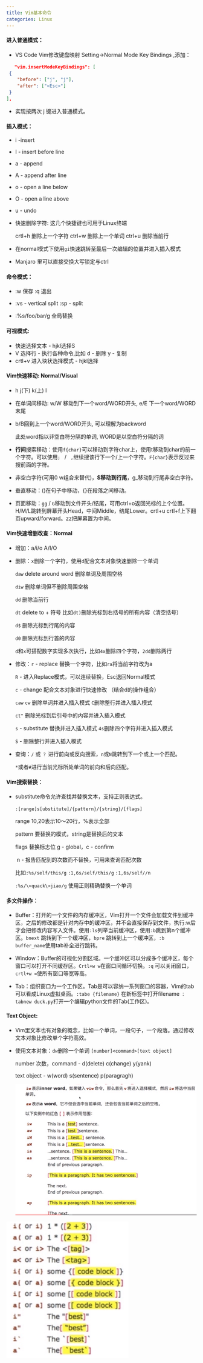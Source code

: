```yaml
---
title: Vim基本命令
categories: Linux
---
```




#### 进入普通模式：

- VS Code Vim修改键盘映射 Setting->Normal Mode Key Bindings ,添加：

```json
   "vim.insertModeKeyBindings": [
 {
    "before": ["j", "j"],
	"after": ["<Esc>"]
 }
],
```

- 实现按两次 j 键进入普通模式。

  <!-- more-->

#### 插入模式：

- i  -insert

- I - insert before line

- a - append 

- A - append after line

- o - open a line below

- O - open a line above

- u - undo

- 快速删除字符: 这几个快捷键也可用于Linux终端

  crtl+h 删除上一个字符 ctrl+w 删除上一个单词 ctrl+u 删除当前行
  
- 在normal模式下使用`gi`快速跳转至最后一次编辑的位置并进入插入模式

- Manjaro 里可以直接交换大写锁定与ctrl


#### 命令模式：
- :w 保存 :q 退出
  
- :vs - vertical split    :sp - split
  
- :%s/foo/bar/g 全局替换 
  
#### 可视模式:

- 快速选择文本 - hjkl选择S
- V 选择行  - 执行各种命令,比如 d - 删除  y - 复制
- crtl+v 进入块状选择模式 - hjkl选择

#### Vim快速移动: Normal/Visual

- h  j(下)  k(上)  l

- 在单词间移动: w/W 移动到下一个word/WORD开头, e/E 下一个word/WORD末尾

- b/B回到上一个word/WORD开头, 可以理解为backword

  此处word指以非空白符分隔的单词, WORD是以空白符分隔的词

- **行间**搜索移动：使用`f{char}`可以移动到字符char上，使用t移动到char的前一个字符。可以使用`; ` / ` ,`继续搜该行下一个/上一个字符。`F{char}`表示反过来搜前面的字符。

- 非空白字符(可用0  w组合来替代)，**$移动到行尾**，g_移动到行尾非空白字符。

- 垂直移动：()在句子中移动，{}在段落之间移动。

- 页面移动：`gg` / `G`移动到文件开头/结尾，可用ctrl+o返回光标的上个位置。H/M/L跳转到屏幕开头Head，中间Middle，结尾Lower。crtl+u   crtl+f上下翻页upward/forward。zz把屏幕置为中间。

#### Vim快速增删改查：Normal

- 增加：a/i/o  A/I/O

- 删除：`x`删除一个字符，使用`d`配合文本对象快速删除一个单词

  `daw` delete around word   删除单词及周围空格

  `diw` 删除单词但不删除周围空格

  `dd` 删除当前行

  `dt` delete to + 符号  比如`dt)`删除光标到右括号的所有内容（清空括号）

  `d$` 删除光标到行尾的内容

  `d0` 删除光标到行首的内容

  `d`和`x`可搭配数字实现多次执行，比如`4x`删除四个字符，`2dd`删除两行
  
- 修改：`r` - replace 替换一个字符，比如`ra`将当前字符改为a

   `R` - 进入Replace模式，可以连续替换，Esc退回Normal模式

   `c` - change 配合文本对象进行快速修改 （结合d的操作组合）

   `caw`   `cw`   删除单词并进入插入模式   `C`删除整行并进入插入模式   

   `ct"` 删除光标到后引号中的内容并进入插入模式

   `s` - substitute 替换并进入插入模式    `4s`删除四个字符并进入插入模式

   `S` - 删除整行并进入插入模式
   
- 查询：`/` 或 `？` 进行前向或反向搜索，`n`或`N`跳转到下一个或上一个匹配。

   `*`或者`#`进行当前光标所处单词的前向和后向匹配。
   
#### Vim搜索替换：

- substitute命令允许查找并替换文本，支持正则表达式。

  `:[range]s[ubstitute]/{pattern}/{string}/[flags]`

  range 10,20表示10～20行，%表示全部

  pattern 要替换的模式，string是替换后的文本

  flags 替换标志位 g - global，c - confirm

  ​      n - 报告匹配到的次数而不替换，可用来查询匹配次数

  比如`:%s/self/this/g`  `:1,6s/self/this/g`  `:1,6s/self//n`

  `:%s/\<quack\>jiao/g` 使用正则精确替换一个单词

#### 多文件操作：

- Buffer：打开的一个文件的内存缓冲区，Vim打开一个文件会加载文件到缓冲区，之后的修改都是针对内存中的缓冲区，并不会直接保存到文件，执行:w后才会把修改内容写入文件。使用`:ls`列举当前缓冲区，使用`:b`跳到第n个缓冲区。`bnext` 跳转到下一个缓冲区，`bpre` 跳转到上一个缓冲区，`:b buffer_name`使用tab补全进行跳转。

- Window：Buffer的可视化分割区域。一个缓冲区可以分成多个缓冲区，每个窗口可以打开不同缓存区。`Crtl+w w`在窗口间循环切换。`:q`  可以关闭窗口，`crtl+w =`使所有窗口等宽等高。

- Tab：组织窗口为一个工作区。Tab是可以容纳一系列窗口的容器，Vim的tab可以看成Linux虚拟桌面。`:tabe {filename}` 在新标签中打开filename  `：tabnew duck.py`打开一个编辑python文件的Tab(工作区)。

#### Text Object:

- Vim里文本也有对象的概念，比如一个单词，一段句子，一个段落。通过修改文本对象比修改单个字符高效。

- 使用文本对象：`dw`删除一个单词  `[number]<command>[text object]`

  number 次数，command - d(delete) c(change) y(yank)

  text object - w(word) s(sentence) p(paragragh)

  ![](Vim/Screenshot_20191027_093305.png)

<img src="Vim/Screenshot_20191027_094013.png" style="zoom: 67%;" />

